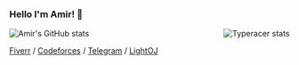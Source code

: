 ### **Hello I'm Amir! 👋**
![Amir's GitHub stats](https://github-readme-stats.vercel.app/api?username=Hereugo&count_private=true&bg_color=fefefe&title_color=121212&text_color=353535&show_icons=true)
<img align="right" src="https://data.typeracer.com/misc/badge?user=hereugo" alt="Typeracer stats">

[Fiverr](https://www.fiverr.com/h_reugo) /
[Codeforces](https://codeforces.com/profile/H_reugo) /
[Telegram](https://t.me/H_reugo) /
[LightOJ](https://lightoj.com/user/user-buobx4ma)
